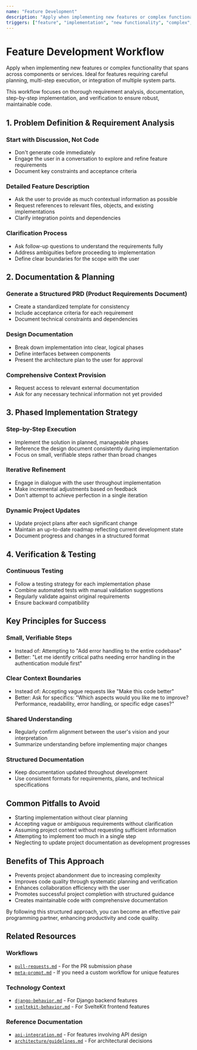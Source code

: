 ```yaml
---
name: "Feature Development"
description: "Apply when implementing new features or complex functionality that spans across components or services. Ideal for features requiring careful planning, multi-step execution, or integration of multiple system parts."
triggers: ["feature", "implementation", "new functionality", "complex", "multi-step", "integration"]
---
```


# Feature Development Workflow

Apply when implementing new features or complex functionality that spans across components or services. Ideal for features requiring careful planning, multi-step execution, or integration of multiple system parts.

This workflow focuses on thorough requirement analysis, documentation, step-by-step implementation, and verification to ensure robust, maintainable code.

## 1. Problem Definition & Requirement Analysis

### Start with Discussion, Not Code
- Don't generate code immediately
- Engage the user in a conversation to explore and refine feature requirements
- Document key constraints and acceptance criteria

### Detailed Feature Description
- Ask the user to provide as much contextual information as possible
- Request references to relevant files, objects, and existing implementations
- Clarify integration points and dependencies

### Clarification Process
- Ask follow-up questions to understand the requirements fully
- Address ambiguities before proceeding to implementation
- Define clear boundaries for the scope with the user

## 2. Documentation & Planning

### Generate a Structured PRD (Product Requirements Document)
- Create a standardized template for consistency
- Include acceptance criteria for each requirement
- Document technical constraints and dependencies

### Design Documentation
- Break down implementation into clear, logical phases
- Define interfaces between components
- Present the architecture plan to the user for approval

### Comprehensive Context Provision
- Request access to relevant external documentation
- Ask for any necessary technical information not yet provided

## 3. Phased Implementation Strategy

### Step-by-Step Execution
- Implement the solution in planned, manageable phases
- Reference the design document consistently during implementation
- Focus on small, verifiable steps rather than broad changes

### Iterative Refinement
- Engage in dialogue with the user throughout implementation
- Make incremental adjustments based on feedback
- Don't attempt to achieve perfection in a single iteration

### Dynamic Project Updates
- Update project plans after each significant change
- Maintain an up-to-date roadmap reflecting current development state
- Document progress and changes in a structured format

## 4. Verification & Testing

### Continuous Testing
- Follow a testing strategy for each implementation phase
- Combine automated tests with manual validation suggestions
- Regularly validate against original requirements
- Ensure backward compatibility

## Key Principles for Success

### Small, Verifiable Steps
- Instead of: Attempting to "Add error handling to the entire codebase"
- Better: "Let me identify critical paths needing error handling in the authentication module first"

### Clear Context Boundaries
- Instead of: Accepting vague requests like "Make this code better"
- Better: Ask for specifics: "Which aspects would you like me to improve? Performance, readability, error handling, or specific edge cases?"

### Shared Understanding
- Regularly confirm alignment between the user's vision and your interpretation
- Summarize understanding before implementing major changes

### Structured Documentation
- Keep documentation updated throughout development
- Use consistent formats for requirements, plans, and technical specifications

## Common Pitfalls to Avoid

- Starting implementation without clear planning
- Accepting vague or ambiguous requirements without clarification
- Assuming project context without requesting sufficient information
- Attempting to implement too much in a single step
- Neglecting to update project documentation as development progresses

## Benefits of This Approach

- Prevents project abandonment due to increasing complexity
- Improves code quality through systematic planning and verification
- Enhances collaboration efficiency with the user
- Promotes successful project completion with structured guidance
- Creates maintainable code with comprehensive documentation

By following this structured approach, you can become an effective pair programming partner, enhancing productivity and code quality.

## Related Resources

### Workflows
- [`pull-requests.md`](./pull-requests.md) - For the PR submission phase
- [`meta-prompt.md`](./meta-prompt.md) - If you need a custom workflow for unique features

### Technology Context
- [`django-behavior.md`](../tech-context/django-behavior.md) - For Django backend features
- [`sveltekit-behavior.md`](../tech-context/sveltekit-behavior.md) - For SvelteKit frontend features

### Reference Documentation
- [`api-integration.md`](../../reference/patterns/api-integration.md) - For features involving API design
- [`architecture/guidelines.md`](../../reference/architecture/guidelines.md) - For architectural decisions
